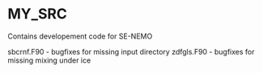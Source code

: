 # MY_SRC

Contains developement code for SE-NEMO

sbcrnf.F90 - bugfixes for missing input directory
zdfgls.F90 - bugfixes for missing mixing under ice
